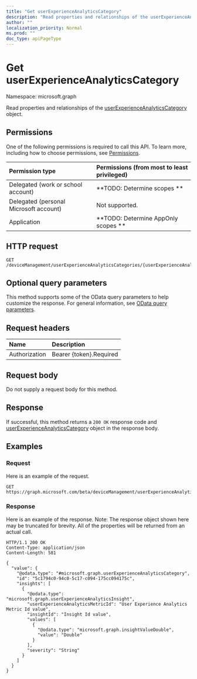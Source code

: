 ```yaml
---
title: "Get userExperienceAnalyticsCategory"
description: "Read properties and relationships of the userExperienceAnalyticsCategory object."
author: ""
localization_priority: Normal
ms.prod: ""
doc_type: apiPageType
---
```


# Get userExperienceAnalyticsCategory

Namespace: microsoft.graph

Read properties and relationships of the [userExperienceAnalyticsCategory](../resources/userexperienceanalyticscategory.md) object.

## Permissions
One of the following permissions is required to call this API. To learn more, including how to choose permissions, see [Permissions](/concepts/permissions-reference.md).

|Permission type|Permissions (from most to least privileged)|
|:---|:---|
|Delegated (work or school account)|**TODO: Determine scopes **|
|Delegated (personal Microsoft account)|Not supported.|
|Application|**TODO: Determine AppOnly scopes **|

## HTTP request
<!-- {
  "blockType": "ignored"
}
-->
``` http
GET /deviceManagement/userExperienceAnalyticsCategories/{userExperienceAnalyticsCategoryId}
```

## Optional query parameters
This method supports some of the OData query parameters to help customize the response. For general information, see [OData query parameters](/graph/query-parameters).

## Request headers
|Name|Description|
|:---|:---|
|Authorization|Bearer {token}.Required|

## Request body
Do not supply a request body for this method.

## Response
If successful, this method returns a `200 OK` response code and [userExperienceAnalyticsCategory](../resources/userexperienceanalyticscategory.md) object in the response body.

## Examples

### Request
Here is an example of the request.
<!-- {
  "blockType": "request",
  "name": "get_userexperienceanalyticscategory"
}
-->
``` http
GET https://graph.microsoft.com/beta/deviceManagement/userExperienceAnalyticsCategories/{userExperienceAnalyticsCategoryId}
```

### Response
Here is an example of the response. Note: The response object shown here may be truncated for brevity. All of the properties will be returned from an actual call.
<!-- {
  "blockType": "response",
  "truncated": true,
  "@odata.type": "microsoft.graph.userExperienceAnalyticsCategory"
}
-->
``` http
HTTP/1.1 200 OK
Content-Type: application/json
Content-Length: 581

{
  "value": {
    "@odata.type": "#microsoft.graph.userExperienceAnalyticsCategory",
    "id": "5c1794c0-94c0-5c17-c094-175cc094175c",
    "insights": [
      {
        "@odata.type": "microsoft.graph.userExperienceAnalyticsInsight",
        "userExperienceAnalyticsMetricId": "User Experience Analytics Metric Id value",
        "insightId": "Insight Id value",
        "values": [
          {
            "@odata.type": "microsoft.graph.insightValueDouble",
            "value": "Double"
          }
        ],
        "severity": "String"
      }
    ]
  }
}
```

